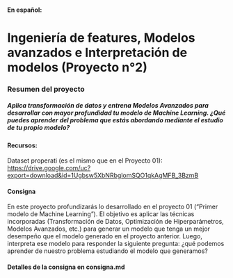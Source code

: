 #### En español:

# Ingeniería de features, Modelos avanzados e Interpretación de modelos (Proyecto n°2)

### Resumen del proyecto
##### Aplica transformación de datos y entrena Modelos Avanzados para desarrollar con mayor profundidad tu modelo de Machine Learning. ¿Qué puedes aprender del problema que estás abordando mediante el estudio de tu propio modelo?

#### Recursos:
Dataset properati (es el mismo que en el Proyecto 01): https://drive.google.com/uc?export=download&id=1Ugbsw5XbNRbglomSQO1qkAgMFB_3BzmB

#### Consigna
En este proyecto profundizarás lo desarrollado en el proyecto 01 (“Primer modelo de Machine Learning”). El objetivo es aplicar las técnicas incorporadas (Transformación de Datos, Optimización de Hiperparámetros, Modelos Avanzados, etc.) para generar un modelo que tenga un mejor desempeño que el modelo generado en el proyecto anterior. Luego, interpreta ese modelo para responder la siguiente pregunta: ¿qué podemos aprender de nuestro problema estudiando el modelo que generamos?

#### Detalles de la consigna en consigna.md
